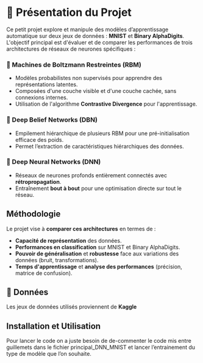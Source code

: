 # 📌 Présentation du Projet

Ce petit projet explore et manipule des modèles d’apprentissage automatique sur deux jeux de données : **MNIST** et **Binary AlphaDigits**.  
L'objectif principal est d'évaluer et de comparer les performances de trois architectures de réseaux de neurones spécifiques :

### 🔹 Machines de Boltzmann Restreintes (RBM)
- Modèles probabilistes non supervisés pour apprendre des représentations latentes.
- Composées d'une couche visible et d'une couche cachée, sans connexions internes.
- Utilisation de l'algorithme **Contrastive Divergence** pour l'apprentissage.

### 🔹 Deep Belief Networks (DBN)
- Empilement hiérarchique de plusieurs RBM pour une pré-initialisation efficace des poids.
- Permet l’extraction de caractéristiques hiérarchiques des données.

### 🔹 Deep Neural Networks (DNN)
- Réseaux de neurones profonds entièrement connectés avec **rétropropagation**.
- Entraînement **bout à bout** pour une optimisation directe sur tout le réseau.

##  Méthodologie

Le projet vise à **comparer ces architectures** en termes de :

-  **Capacité de représentation** des données.
-  **Performances en classification** sur MNIST et Binary AlphaDigits.
-  **Pouvoir de généralisation** et **robustesse** face aux variations des données (bruit, transformations).
-  **Temps d'apprentissage** et **analyse des performances** (précision, matrice de confusion).

## 📂 Données

Les jeux de données utilisés proviennent de **Kaggle**

##  Installation et Utilisation

Pour lancer le code on a juste besoin de de-commenter le code mis entre guillemets dans le fichier principal_DNN_MNIST et lancer l’entrainement du type de modèle que l’on souhaite. 